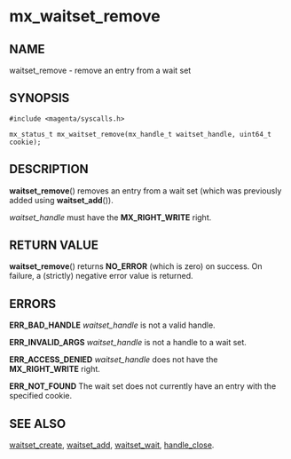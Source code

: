 # mx_waitset_remove

## NAME

waitset_remove - remove an entry from a wait set

## SYNOPSIS

```
#include <magenta/syscalls.h>

mx_status_t mx_waitset_remove(mx_handle_t waitset_handle, uint64_t cookie);
```

## DESCRIPTION

**waitset_remove**() removes an entry from a wait set (which was previously
added using **waitset_add**()).

*waitset_handle* must have the **MX_RIGHT_WRITE** right.

## RETURN VALUE

**waitset_remove**() returns **NO_ERROR** (which is zero) on success. On
failure, a (strictly) negative error value is returned.

## ERRORS

**ERR_BAD_HANDLE**  *waitset_handle* is not a valid handle.

**ERR_INVALID_ARGS**  *waitset_handle* is not a handle to a wait set.

**ERR_ACCESS_DENIED**  *waitset_handle* does not have the **MX_RIGHT_WRITE**
right.

**ERR_NOT_FOUND**  The wait set does not currently have an entry with the
specified cookie.

## SEE ALSO

[waitset_create](waitset_create.md),
[waitset_add](waitset_add.md),
[waitset_wait](waitset_wait.md),
[handle_close](handle_close.md).
